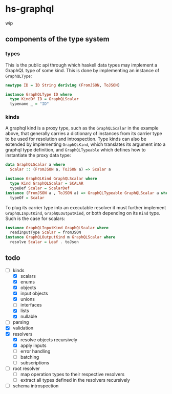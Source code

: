 # hs-graphql

wip

## components of the type system

### types
This is the public api through which haskell data types may implement a GraphQL type of some kind.
This is done  by implementing an instance of `GraphQLType`:

```hs
newtype ID = ID String deriving (FromJSON, ToJSON)

instance GraphQLType ID where
  type KindOf ID = GraphQLScalar
  typename _ = "ID"
```

### kinds
A graphql kind is a proxy type, such as the `GraphQLScalar` in the example above, that generally carries a dictionary of instances from its carrier type to be used for resolution and introspection.
Type kinds can also be extended by implementing `GraphQLKind`, which translates its argument into a graphql type definition, and `GraphQLTypeable` which defines how to instantiate the proxy data type:
```hs
data GraphQLScalar a where
  Scalar :: (FromJSON a, ToJSON a) => Scalar a

instance GraphQLKind GraphQLScalar where
  type Kind GraphQLScalar = SCALAR
  typeDef Scalar = ScalarDef
instance (FromJSON a , ToJSON a) => GraphQLTypeable GraphQLScalar a where
  typeOf = Scalar
```
To plug its carrier type into an executable resolver it must further implement `GraphQLInputKind`, `GraphQLOutputKind`, or both depending on its `Kind` type. Such is the case for scalars:
```hs
instance GraphQLInputKind GraphQLScalar where
  readInputType Scalar = fromJSON
instance GraphQLOutputKind m GraphQLScalar where
  resolve Scalar = Leaf . toJson
```

## todo

- [ ] kinds
  - [x] scalars
  - [x] enums
  - [x] objects
  - [x] input objects
  - [x] unions
  - [ ] interfaces
  - [x] lists
  - [x] nullable
- [ ] parsing
- [x] validation
- [x] resolvers
  - [x] resolve objects recursively
  - [x] apply inputs
  - [ ] error handling
  - [ ] batching
  - [ ] subscriptions
- [ ] root resolver
  - [ ] map operation types to their respective resolvers
  - [ ] extract all types defined in the resolvers recursively
- [ ] schema introspection
